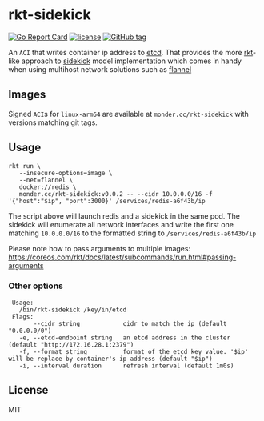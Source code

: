 # rkt-sidekick
[![Go Report Card](https://goreportcard.com/badge/github.com/monder/rkt-sidekick)](https://goreportcard.com/report/github.com/monder/rkt-sidekick)
[![license](https://img.shields.io/github/license/monder/rkt-sidekick.svg?maxAge=2592000&style=flat-square)]()
[![GitHub tag](https://img.shields.io/github/tag/monder/rkt-sidekick.svg?style=flat-square)]()

An `ACI` that writes container ip address to [etcd].
That provides the more [rkt]-like approach to [sidekick] model implementation which comes in handy when using multihost network solutions such as [flannel]

## Images
Signed `ACI`s for `linux-arm64` are available at `monder.cc/rkt-sidekick` with versions matching git tags.

## Usage

```
rkt run \
   --insecure-options=image \
   --net=flannel \
   docker://redis \
   monder.cc/rkt-sidekick:v0.0.2 -- --cidr 10.0.0.0/16 -f '{"host":"$ip", "port":3000}' /services/redis-a6f43b/ip
```

The script above will launch redis and a sidekick in the same pod. The sidekick will enumerate all network interfaces and write the first one matching `10.0.0.0/16` to the formatted string to `/services/redis-a6f43b/ip` 

Please note how to pass arguments to multiple images: https://coreos.com/rkt/docs/latest/subcommands/run.html#passing-arguments

### Other options

```
 Usage:
   /bin/rkt-sidekick /key/in/etcd
 Flags:
       --cidr string            cidr to match the ip (default "0.0.0.0/0")
   -e, --etcd-endpoint string   an etcd address in the cluster (default "http://172.16.28.1:2379")
   -f, --format string          format of the etcd key value. '$ip' will be replace by container's ip address (default "$ip")
   -i, --interval duration      refresh interval (default 1m0s)
```

## License
MIT

[rkt]: https://github.com/coreos/rkt
[etcd]: https://github.com/coreos/etcd
[flannel]: https://github.com/coreos/flannel
[sidekick]: https://coreos.com/fleet/docs/latest/examples/service-discovery.html#sidekick-model
